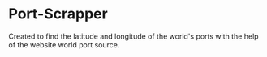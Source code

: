 Port-Scrapper
=============

Created to find the latitude and longitude of the world's ports with the help of the website world port source.

